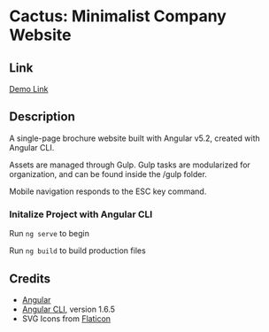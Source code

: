 # Cactus: Minimalist Company Website

## Link
[Demo Link](https://mimikim.github.io/Minimalist-Company-Website/)

## Description
A single-page brochure website built with Angular v5.2, created with Angular CLI. 

Assets are managed through Gulp. Gulp tasks are modularized for organization, and can be found inside the /gulp folder.

Mobile navigation responds to the ESC key command.

### Initalize Project with Angular CLI
Run `ng serve` to begin

Run `ng build` to build production files

## Credits
- [Angular](https://angular.io/)
- [Angular CLI](https://github.com/angular/angular-cli), version 1.6.5
- SVG Icons from [Flaticon](https://www.flaticon.com/packs/house-plants-2)


